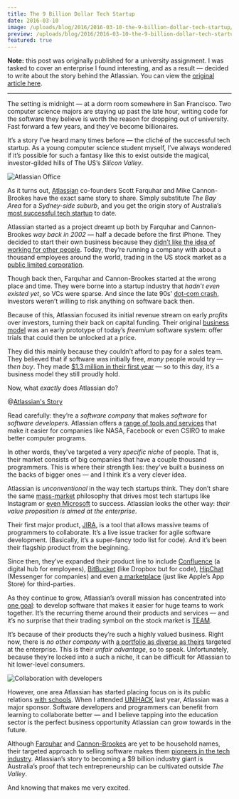 ```yaml
---
title: The 9 Billion Dollar Tech Startup
date: 2016-03-10
image: /uploads/blog/2016/2016-03-10-the-9-billion-dollar-tech-startup/imgs/atlassian_office.jpg
preview: /uploads/blog/2016/2016-03-10-the-9-billion-dollar-tech-startup/imgs/atlassian_facade.jpg
featured: true
---
```


**Note:** this post was originally published for a university assignment. I was tasked to cover an enterprise I found interesting, and as a result — decided to write about the story behind the Atlassian. You can view the [original article here](http://cjmlgrto.tumblr.com/post/140780509035/the-9-billion-dollar-tech-startup).

---

The setting is midnight — at a dorm room somewhere in San Francisco. Two computer science majors are staying up past the late hour, writing code for the software they believe is worth the reason for dropping out of university. Fast forward a few years, and they’ve become billionaires.

It’s a story I’ve heard many times before — the cliché of the successful tech startup. As a young computer science student myself, I’ve always wondered if it’s possible for such a fantasy like this to exist outside the magical, investor-gilded hills of The US’s _Silicon Valley_.

![Atlassian Office](/uploads/blog/2016/2016-03-10-the-9-billion-dollar-tech-startup/imgs/atlassian_facade.jpg)

As it turns out, [Atlassian](https://www.atlassian.com) co-founders Scott Farquhar and Mike Cannon-Brookes have the exact same story to share. Simply substitute _The Bay Area_ for a _Sydney-side suburb_, and you get the origin story of Australia’s [most successful tech startup](http://www.afr.com/technology/australias-top-32-startup-tech-successes-and-why-they-matter-20151217-glpt9c) to date.

Atlassian started as a project dreamt up both by Farquhar and Cannon-Brookes _way back in 2002_ — half a decade before the first iPhone. They decided to start their own business because they [didn’t like the idea of working for other people](http://blogs.atlassian.com/2015/09/50000-atlassian-customers/). Today, they’re running a company with about a thousand employees around the world, trading in the US stock market as a [public limited corporation](https://www.sec.gov/Archives/edgar/data/1650372/000104746915008450/a2226437zf-1.htm).

Though back then, Farquhar and Cannon-Brookes started at the wrong place and time. They were borne into a startup industry that _hadn’t even existed yet_, so VCs were sparse. And since the late 90s' [dot-com crash](http://time.com/3741681/2000-dotcom-stock-bust/), investors weren’t willing to risk anything on software back then.

Because of this, Atlassian focused its initial revenue stream on early _profits_ over investors, turning their back on capital funding. Their original [business model](https://youtu.be/Exx_LVWpNII) was an early prototype of today’s _freemium_ software system: offer trials that could then be unlocked at a price.

They did this mainly because they couldn’t afford to pay for a sales team. They believed that if software was initially free, _many_ people would try — _then buy_. They made [$1.3 million in their first year](http://www.startupsmart.com.au/advice/growth/success-on-a-shoestring/) — so to this day, it’s a business model they still proudly hold.

Now, what _exactly_ does Atlassian do?

@[Atlassian's Story](https://youtu.be/zso6jskUaS8)

Read carefully: they’re a _software company_ that makes _software_ for _software developers_. Atlassian offers a [range of tools and services](https://www.atlassian.com/software) that make it easier for companies like NASA, Facebook or even CSIRO to make better computer programs.

In other words, they’ve targeted a very _specific niche_ of people. That is, their market consists of big companies that have a couple thousand programmers. This is where their strength lies: they’ve built a business on the backs of bigger ones — and I think it’s a very clever idea.

Atlassian is _unconventional_ in the way tech startups think. They don’t share the same [mass-market](http://www.businessdictionary.com/definition/mass-marketing.html) philosophy that drives most tech startups like Instagram or [even Microsoft](https://support.microsoft.com/en-us/allproducts) to success. Atlassian looks the other way: _their value proposition is aimed at the enterprise_.

Their first major product, [JIRA](https://www.atlassian.com/software/jira), is a tool that allows massive teams of programmers to collaborate. It’s a live issue tracker for agile software development. (Basically, it’s a super-fancy todo list for code). And it’s been their flagship product from the beginning.

Since then, they’ve expanded their product line to include [Confluence](https://www.atlassian.com/software/confluence) (a digital hub for employees), [BitBucket](https://www.atlassian.com/software/bitbucket) (like Dropbox but for code), [HipChat](https://www.atlassian.com/software/hipchat) (Messenger for companies) and even [a marketplace](https://marketplace.atlassian.com) (just like Apple’s App Store) for third-parties.

As they continue to grow, Atlassian’s overall mission has concentrated into [one goal](https://www.atlassian.com/company): to develop software that makes it easier for huge teams to work together. It’s the recurring theme around their products and services — and it’s no surprise that their trading symbol on the stock market is [TEAM](http://www.nasdaq.com/symbol/team).

It’s because of their products they’re such a highly valued business. Right now, there is _no other company_ with [a portfolio as diverse as theirs](https://www.atlassian.com/try) targeted at the enterprise. This is their _unfair advantage_, so to speak. Unfortunately, because they’re locked into a such a niche, it can be difficult for Atlassian to hit lower-level consumers.

![Collaboration with developers](/uploads/blog/2016/2016-03-10-the-9-billion-dollar-tech-startup/imgs/collab.jpg)

However, one area Atlassian has started placing focus on is its public relations [with schools](https://www.atlassian.com/landing/classroom/). When I attended [UNIHACK](http://unihack.net) last year, Atlassian was a major sponsor. Software developers and programmers can benefit from learning to collaborate better — and I believe tapping into the education sector is the perfect business opportunity Atlassian can grow towards in the future.

Although [Farquhar](https://twitter.com/scottfarkas) and [Cannon-Brookes](https://twitter.com/mcannonbrookes) are yet to be household names, their targeted approach to selling software makes them [pioneers in the tech industry](https://pando.com/2013/04/26/hard-yakka-why-atlassians-founders-are-the-pride-of-australias-startup-world/). Atlassian’s story to becoming a $9 billion industry giant is Australia’s proof that tech entrepreneurship can be cultivated outside _The Valley_.

And knowing that makes me very excited.